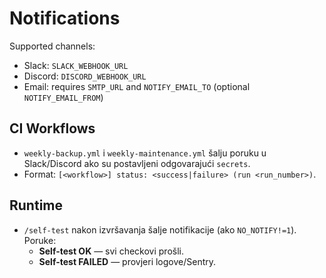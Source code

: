 # Notifications
Supported channels:
- Slack: `SLACK_WEBHOOK_URL`
- Discord: `DISCORD_WEBHOOK_URL`
- Email: requires `SMTP_URL` and `NOTIFY_EMAIL_TO` (optional `NOTIFY_EMAIL_FROM`)

## CI Workflows
- `weekly-backup.yml` i `weekly-maintenance.yml` šalju poruku u Slack/Discord ako su postavljeni odgovarajući `secrets`.
- Format: `[<workflow>] status: <success|failure> (run <run_number>)`.

## Runtime
- `/self-test` nakon izvršavanja šalje notifikacije (ako `NO_NOTIFY!=1`). Poruke:
  - **Self-test OK** — svi checkovi prošli.
  - **Self-test FAILED** — provjeri logove/Sentry.
